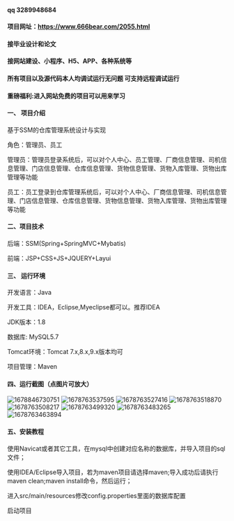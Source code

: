 
#### qq 3289948684
#### 项目网址：https://www.666bear.com/2055.html
#### 接毕业设计和论文
#### 接网站建设、小程序、H5、APP、各种系统等
#### 所有项目以及源代码本人均调试运行无问题 可支持远程调试运行

#### 重磅福利:进入网站免费的项目可以用来学习
#### 一、 项目介绍

基于SSM的仓库管理系统设计与实现

角色：管理员、员工

管理员：管理员登录系统后，可以对个人中心、员工管理、厂商信息管理、司机信息管理、门店信息管理、仓库信息管理、货物信息管理、货物入库管理、货物出库管理等功能

员工：员工登录到仓库管理系统后，可以对个人中心、厂商信息管理、司机信息管理、门店信息管理、仓库信息管理、货物信息管理、货物入库管理、货物出库管理等功能

#### 二、项目技术
后端：SSM(Spring+SpringMVC+Mybatis)

前端：JSP+CSS+JS+JQUERY+Layui
#### 三、 运行环境
开发语言：Java

开发工具：IDEA，Eclipse,Myeclipse都可以。推荐IDEA

JDK版本：1.8

数据库: MySQL5.7

Tomcat环境：Tomcat 7.x,8.x,9.x版本均可

项目管理：Maven

#### 四、运行截图（点图片可放大）

![1678846730751](https://github.com/666bears/warehouses/assets/143094776/07b82467-ec24-4c82-9cb8-78a8e61bb496)
![1678763537595](https://github.com/666bears/warehouses/assets/143094776/0d620aac-271e-4692-aff7-ed361edd6d7d)
![1678763527416](https://github.com/666bears/warehouses/assets/143094776/804506b8-2493-4756-9ebd-2ea8047a897a)
![1678763518870](https://github.com/666bears/warehouses/assets/143094776/90a934b2-4f3b-4801-aa7a-b2985d31eb5d)
![1678763508217](https://github.com/666bears/warehouses/assets/143094776/436300f9-2896-4e4d-b8bf-2432d68940e1)
![1678763499320](https://github.com/666bears/warehouses/assets/143094776/691f7dc9-6ebe-4753-873e-4f64bd22e9ab)
![1678763483265](https://github.com/666bears/warehouses/assets/143094776/e26d94c3-88fe-4fbb-8a7d-c8b000a2253c)
![1678763463894](https://github.com/666bears/warehouses/assets/143094776/e183a0d2-609c-4208-9ba9-9fb65dcf08ca)


#### 五、安装教程
使用Navicat或者其它工具，在mysql中创建对应名称的数据库，并导入项目的sql文件；

使用IDEA/Eclipse导入项目，若为maven项目请选择maven;导入成功后请执行maven clean;maven install命令，然后运行；

进入src/main/resources修改config.properties里面的数据库配置

启动项目




